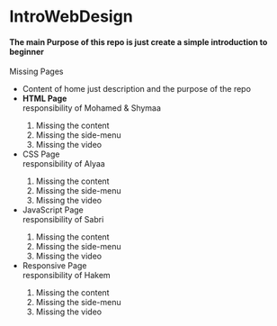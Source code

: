 # IntroWebDesign
<h4>The main Purpose of this repo is just create a simple introduction to beginner </h4>
Missing Pages 
<ul>
<li>Content of home just description and the purpose of the repo</li> <Strong>
<li>HTML Page</li></strong> responsibility of Mohamed & Shymaa</strong>
<ol>
<li>Missing the content</li>
<li>Missing the side-menu</li>
<li>Missing the video</li>
</ol>
<li>CSS Page</li></strong> responsibility of Alyaa</strong>
<ol>
<li>Missing the content</li>
<li>Missing the side-menu</li>
<li>Missing the video</li>
</ol>
<li>JavaScript Page</li></strong> responsibility of Sabri</strong>
<ol>
<li>Missing the content</li>
<li>Missing the side-menu</li>
<li>Missing the video</li>
</ol>
<li>Responsive Page</li></strong> responsibility of Hakem</strong>
<ol>
<li>Missing the content</li>
<li>Missing the side-menu</li>
<li>Missing the video</li>
</ol>
</ul>
